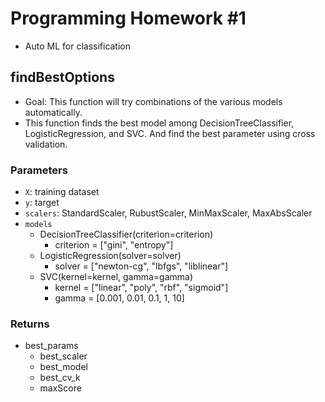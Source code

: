 # Programming Homework #1
- Auto ML for classification

## findBestOptions
- Goal: This function will try combinations of the various models automatically.
- This function finds the best model among DecisionTreeClassifier, LogisticRegression, and SVC. And find the best parameter using cross validation.

### Parameters
- `X`: training dataset
- `y`: target
- `scalers`: StandardScaler, RubustScaler, MinMaxScaler, MaxAbsScaler
- `models`
  - DecisionTreeClassifier(criterion=criterion)
    - criterion = ["gini", "entropy"]
  - LogisticRegression(solver=solver)
    - solver = ["newton-cg", "lbfgs", "liblinear"]
  - SVC(kernel=kernel, gamma=gamma)
    - kernel = ["linear", "poly", "rbf", "sigmoid"]
    - gamma = [0.001, 0.01, 0.1, 1, 10]

### Returns
- best_params
  -  best_scaler
  -  best_model
  -  best_cv_k
  -  maxScore
